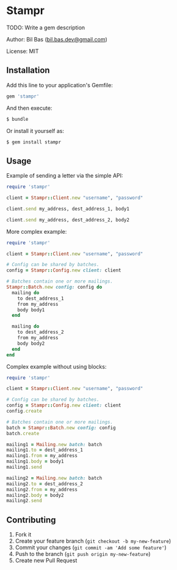 Stampr
======

TODO: Write a gem description

Author: Bil Bas (bil.bas.dev@gmail.com)

License: MIT


Installation
------------

Add this line to your application's Gemfile:

```ruby
gem 'stampr'
```

And then execute:

```bash
$ bundle
```

Or install it yourself as:

```bash
$ gem install stampr
```

Usage
-----

Example of sending a letter via the simple API:

```ruby
require 'stampr'

client = Stampr::Client.new "username", "password"

client.send my_address, dest_address_1, body1

client.send my_address, dest_address_2, body2
```

More complex example:

```ruby
require 'stampr'

client = Stampr::Client.new "username", "password"

# Config can be shared by batches.
config = Stampr::Config.new client: client

# Batches contain one or more mailings.
Stampr::Batch.new config: config do
  mailing do
    to dest_address_1
    from my_address
    body body1
  end

  mailing do
    to dest_address_2
    from my_address
    body body2
  end
end

```

Complex example without using blocks:

```ruby
require 'stampr'

client = Stampr::Client.new "username", "password"

# Config can be shared by batches.
config = Stampr::Config.new client: client
config.create

# Batches contain one or more mailings.
batch = Stampr::Batch.new config: config
batch.create

mailing1 = Mailing.new batch: batch
mailing1.to = dest_address_1
mailing1.from = my_address
mailing1.body = body1
mailing1.send

mailing2 = Mailing.new batch: batch
mailing2.to = dest_address_2
mailing2.from = my_address
mailing2.body = body2
mailing2.send

```


Contributing
------------

1. Fork it
2. Create your feature branch (`git checkout -b my-new-feature`)
3. Commit your changes (`git commit -am 'Add some feature'`)
4. Push to the branch (`git push origin my-new-feature`)
5. Create new Pull Request
